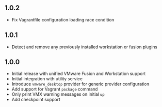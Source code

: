 ## 1.0.2

- Fix Vagrantfile configuration loading race condition

## 1.0.1

- Detect and remove any previously installed workstation or fusion plugins

## 1.0.0

- Initial release with unified VMware Fusion and Workstation support
- Initial integration with utility service
- Introduce `vmware_desktop` provider for generic provider configuration
- Add support for Vagrant `package` command
- Only print VMX warning messages on initial `up`
- Add checkpoint support
